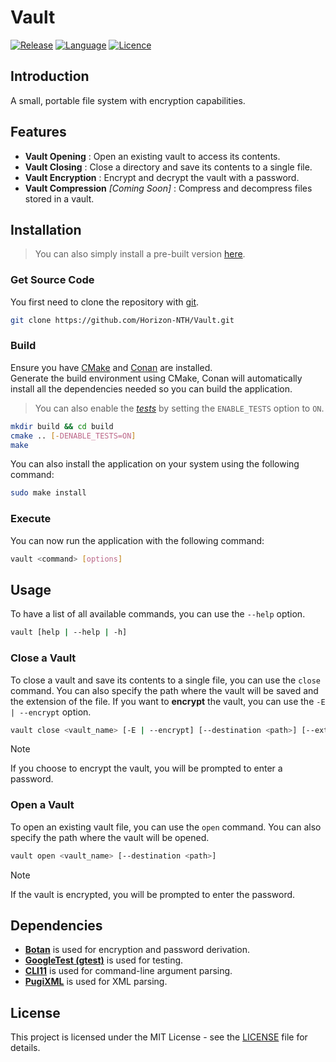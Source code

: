 # Vault

[![Release](https://img.shields.io/badge/Release-v2.1-blueviolet)](https://github.com/Horizon-NTH/Vault/releases)
[![Language](https://img.shields.io/badge/Language-C%2B%2B-0052cf)](https://en.wikipedia.org/wiki/C++)
[![Licence](https://img.shields.io/badge/License-MIT-yellow.svg)](LICENSE)

## Introduction

A small, portable file system with encryption capabilities.

## Features

- **Vault Opening** : Open an existing vault to access its contents.
- **Vault Closing** : Close a directory and save its contents to a single file.
- **Vault Encryption** : Encrypt and decrypt the vault with a password.
- **Vault Compression** _[Coming Soon]_ : Compress and decompress files stored in a vault.

## Installation

> You can also simply install a pre-built version [here](https://github.com/Horizon-NTH/Vault/releases).

### Get Source Code

You first need to clone the repository with [git](https://git-scm.com).

```bash
git clone https://github.com/Horizon-NTH/Vault.git
```

### Build

Ensure you have [CMake](https://cmake.org/) and [Conan](https://conan.io/) are installed.  
Generate the build environment using CMake, Conan will automatically install all the
dependencies needed so you can build the application.

> You can also enable the [_tests_](https://github.com/google/googletest) by setting the `ENABLE_TESTS` option to `ON`.

```bash
mkdir build && cd build
cmake .. [-DENABLE_TESTS=ON]
make 
```

You can also install the application on your system using the following command:

```bash
sudo make install
```

### Execute

You can now run the application with the following command:

```bash
vault <command> [options]
```

## Usage

To have a list of all available commands, you can use the `--help` option.

```bash
vault [help | --help | -h]
```

### Close a Vault

To close a vault and save its contents to a single file, you can use the `close` command.
You can also specify the path where the vault will be saved and the extension of the file.
If you want to **encrypt** the vault, you can use the `-E | --encrypt` option.

```bash
vault close <vault_name> [-E | --encrypt] [--destination <path>] [--extension <ext>]
```

> [!NOTE]
> If you choose to encrypt the vault, you will be prompted to enter a password.

### Open a Vault

To open an existing vault file, you can use the `open` command. You can also specify the path where the vault will be
opened.

```bash
vault open <vault_name> [--destination <path>]
```

> [!NOTE]
> If the vault is encrypted, you will be prompted to enter the password.

## Dependencies

- **[Botan](https://botan.randombit.net/)** is used for encryption and password derivation.
- **[GoogleTest (gtest)](https://github.com/google/googletest)** is used for testing.
- **[CLI11](https://github.com/CLIUtils/CLI11)** is used for command-line argument parsing.
- **[PugiXML](https://pugixml.org/)** is used for XML parsing.

## License

This project is licensed under the MIT License - see the [LICENSE](LICENSE) file for details.
